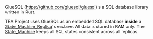 GlueSQL (https://github.com/gluesql/gluesql) s a SQL database library written in Rust.

TEA Project uses GlueSQL as an embedded SQL database **inside** a [State_Machine_Replica](State_Machine_Replica.md)'s enclave. All data is stored in RAM only. The [State_Machine](teaproject/tapp-tutor/State_Machine.md) keeps all SQL states consistent across all replicas.
